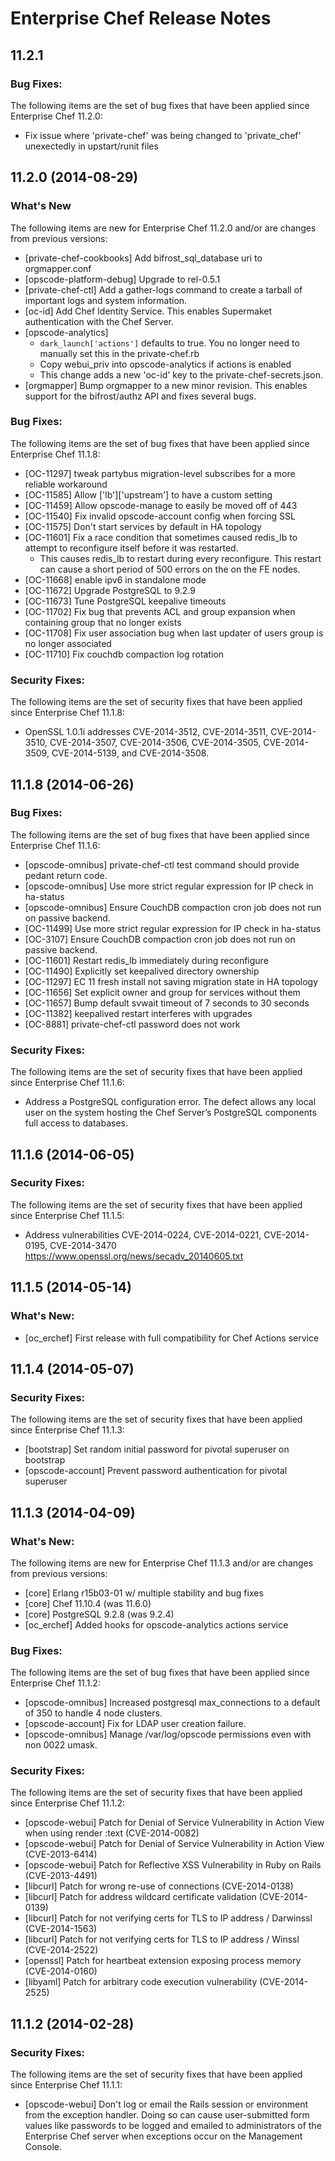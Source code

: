 # Enterprise Chef Release Notes

## 11.2.1

### Bug Fixes:

The following items are the set of bug fixes that have been applied since Enterprise Chef 11.2.0:

* Fix issue where 'private-chef' was being changed to 'private_chef' unexectedly in upstart/runit files

## 11.2.0 (2014-08-29)

### What's New

The following items are new for Enterprise Chef 11.2.0 and/or are
changes from previous versions:

* [private-chef-cookbooks] Add bifrost_sql_database uri to orgmapper.conf
* [opscode-platform-debug] Upgrade to rel-0.5.1
* [private-chef-ctl] Add a gather-logs command to create a tarball of
  important logs and system information.
* [oc-id] Add Chef Identity Service.  This enables Supermaket authentication
  with the Chef Server.
* [opscode-analytics]
  * `dark_launch['actions']` defaults to true.  You no longer
  need to manually set this in the private-chef.rb
  * Copy webui_priv into opscode-analytics if actions is enabled
  * This change adds a new 'oc-id' key to the private-chef-secrets.json.
* [orgmapper] Bump orgmapper to a new minor revision.  This enables support for
  the bifrost/authz API and fixes several bugs.


### Bug Fixes:

The following items are the set of bug fixes that have been applied since Enterprise Chef 11.1.8:

* [OC-11297] tweak partybus migration-level subscribes for a more reliable workaround
* [OC-11585] Allow ['lb']['upstream'] to have a custom setting
* [OC-11459] Allow opscode-manage to easily be moved off of 443
* [OC-11540] Fix invalid opscode-account config when forcing SSL
* [OC-11575] Don't start services by default in HA topology
* [OC-11601] Fix a race condition that sometimes
  caused redis_lb to attempt to reconfigure itself before it was restarted.
  * This causes redis_lb to restart during every reconfigure.  This restart can
    cause a short period of 500 errors on the on the FE nodes.
* [OC-11668] enable ipv6 in standalone mode
* [OC-11672] Upgrade PostgreSQL to 9.2.9
* [OC-11673] Tune PostgreSQL keepalive timeouts
* [OC-11702] Fix bug that prevents ACL and group expansion when containing group that no longer exists
* [OC-11708] Fix user association bug when last updater of users group is no longer associated
* [OC-11710] Fix couchdb compaction log rotation

### Security Fixes:

The following items are the set of security fixes that have been applied since Enterprise Chef 11.1.8:

* OpenSSL 1.0.1i addresses CVE-2014-3512, CVE-2014-3511, CVE-2014-3510, CVE-2014-3507, CVE-2014-3506, CVE-2014-3505, CVE-2014-3509, CVE-2014-5139, and CVE-2014-3508.

## 11.1.8 (2014-06-26)

### Bug Fixes:

The following items are the set of bug fixes that have been applied since Enterprise Chef 11.1.6:

* [opscode-omnibus] private-chef-ctl test command should provide pedant return code.
* [opscode-omnibus] Use more strict regular expression for IP check in ha-status
* [opscode-omnibus] Ensure CouchDB compaction cron job does not run on passive backend.
* [OC-11499] Use more strict regular expression for IP check in ha-status
* [OC-3107] Ensure CouchDB compaction cron job does not run on passive backend.
* [OC-11601] Restart redis_lb immediately during reconfigure
* [OC-11490] Explicitly set keepalived directory ownership
* [OC-11297] EC 11 fresh install not saving migration state in HA topology
* [OC-11656] Set explicit owner and group for services without them
* [OC-11657] Bump default svwait timeout of 7 seconds to 30 seconds
* [OC-11382] keepalived restart interferes with upgrades
* [OC-8881] private-chef-ctl password does not work

### Security Fixes:

The following items are the set of security fixes that have been applied since Enterprise Chef 11.1.6:

* Address a PostgreSQL configuration error. The defect allows any local user on the system hosting the Chef Server’s PostgreSQL components full access to databases.

## 11.1.6 (2014-06-05)

### Security Fixes:

The following items are the set of security fixes that have been
applied since Enterprise Chef 11.1.5:

* Address vulnerabilities CVE-2014-0224, CVE-2014-0221, CVE-2014-0195,
  CVE-2014-3470 https://www.openssl.org/news/secadv_20140605.txt

## 11.1.5 (2014-05-14)

### What's New:
* [oc_erchef] First release with full compatibility for Chef Actions service

## 11.1.4 (2014-05-07)

### Security Fixes:

The following items are the set of security fixes that have been
applied since Enterprise Chef 11.1.3:

* [bootstrap] Set random initial password for pivotal superuser on bootstrap
* [opscode-account] Prevent password authentication for pivotal superuser

## 11.1.3 (2014-04-09)

### What's New:

The following items are new for Enterprise Chef 11.1.3 and/or are changes from previous versions:

* [core] Erlang r15b03-01 w/ multiple stability and bug fixes
* [core] Chef 11.10.4 (was 11.6.0)
* [core] PostgreSQL 9.2.8 (was 9.2.4)
* [oc_erchef] Added hooks for opscode-analytics actions service

### Bug Fixes:

The following items are the set of bug fixes that have been applied since Enterprise Chef 11.1.2:

* [opscode-omnibus] Increased postgresql max_connections to a default of 350 to handle 4 node clusters.
* [opscode-account] Fix for LDAP user creation failure.
* [opscode-omnibus] Manage /var/log/opscode permissions even with non 0022 umask.

### Security Fixes:

The following items are the set of security fixes that have been
applied since Enterprise Chef 11.1.2:

* [opscode-webui] Patch for Denial of Service Vulnerability in Action View when using render :text (CVE-2014-0082)
* [opscode-webui] Patch for Denial of Service Vulnerability in Action View (CVE-2013-6414)
* [opscode-webui] Patch for Reflective XSS Vulnerability in Ruby on Rails (CVE-2013-4491)
* [libcurl] Patch for wrong re-use of connections (CVE-2014-0138)
* [libcurl] Patch for address wildcard certificate validation (CVE-2014-0139)
* [libcurl] Patch for not verifying certs for TLS to IP address / Darwinssl (CVE-2014-1563)
* [libcurl] Patch for not verifying certs for TLS to IP address / Winssl (CVE-2014-2522)
* [openssl] Patch for heartbeat extension exposing process memory (CVE-2014-0160)
* [libyaml] Patch for arbitrary code execution vulnerability (CVE-2014-2525)

## 11.1.2 (2014-02-28)

### Security Fixes:

The following items are the set of security fixes that have been applied since Enterprise Chef 11.1.1:

* [opscode-webui] Don't log or email the Rails session or environment from the exception handler. Doing so can cause user-submitted form values like passwords to be logged and emailed to administrators of the Enterprise Chef server when exceptions occur on the Management Console.
